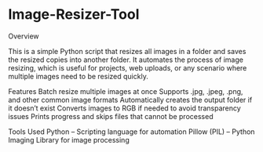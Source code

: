 # Image-Resizer-Tool
Overview

This is a simple Python script that resizes all images in a folder and saves the resized copies into another folder. It automates the process of image resizing, which is useful for projects, web uploads, or any scenario where multiple images need to be resized quickly.

Features
Batch resize multiple images at once
Supports .jpg, .jpeg, .png, and other common image formats
Automatically creates the output folder if it doesn’t exist
Converts images to RGB if needed to avoid transparency issues
Prints progress and skips files that cannot be processed

Tools Used
Python – Scripting language for automation
Pillow (PIL) – Python Imaging Library for image processing
